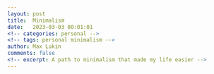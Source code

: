```yaml
---
layout: post
title:  Minimalism
date:   2023-03-03 00:01:01
<!-- categories: personal -->
<!-- tags: personal minimalism -->
author: Max Lukin
comments: false
<!-- excerpt: A path to minimalism that made my life easier -->
---
```

